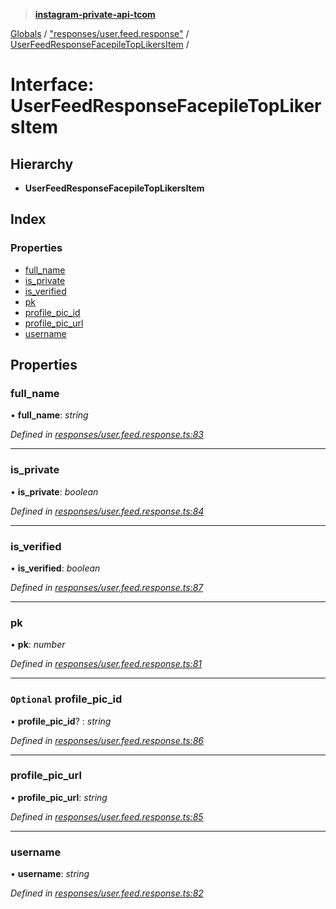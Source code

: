 > **[instagram-private-api-tcom](../README.md)**

[Globals](../README.md) / ["responses/user.feed.response"](../modules/_responses_user_feed_response_.md) / [UserFeedResponseFacepileTopLikersItem](_responses_user_feed_response_.userfeedresponsefacepiletoplikersitem.md) /

# Interface: UserFeedResponseFacepileTopLikersItem

## Hierarchy

* **UserFeedResponseFacepileTopLikersItem**

## Index

### Properties

* [full_name](_responses_user_feed_response_.userfeedresponsefacepiletoplikersitem.md#full_name)
* [is_private](_responses_user_feed_response_.userfeedresponsefacepiletoplikersitem.md#is_private)
* [is_verified](_responses_user_feed_response_.userfeedresponsefacepiletoplikersitem.md#is_verified)
* [pk](_responses_user_feed_response_.userfeedresponsefacepiletoplikersitem.md#pk)
* [profile_pic_id](_responses_user_feed_response_.userfeedresponsefacepiletoplikersitem.md#optional-profile_pic_id)
* [profile_pic_url](_responses_user_feed_response_.userfeedresponsefacepiletoplikersitem.md#profile_pic_url)
* [username](_responses_user_feed_response_.userfeedresponsefacepiletoplikersitem.md#username)

## Properties

###  full_name

• **full_name**: *string*

*Defined in [responses/user.feed.response.ts:83](https://github.com/cuonglnhust/instagram-private-api-tcom/blob/3e16058/src/responses/user.feed.response.ts#L83)*

___

###  is_private

• **is_private**: *boolean*

*Defined in [responses/user.feed.response.ts:84](https://github.com/cuonglnhust/instagram-private-api-tcom/blob/3e16058/src/responses/user.feed.response.ts#L84)*

___

###  is_verified

• **is_verified**: *boolean*

*Defined in [responses/user.feed.response.ts:87](https://github.com/cuonglnhust/instagram-private-api-tcom/blob/3e16058/src/responses/user.feed.response.ts#L87)*

___

###  pk

• **pk**: *number*

*Defined in [responses/user.feed.response.ts:81](https://github.com/cuonglnhust/instagram-private-api-tcom/blob/3e16058/src/responses/user.feed.response.ts#L81)*

___

### `Optional` profile_pic_id

• **profile_pic_id**? : *string*

*Defined in [responses/user.feed.response.ts:86](https://github.com/cuonglnhust/instagram-private-api-tcom/blob/3e16058/src/responses/user.feed.response.ts#L86)*

___

###  profile_pic_url

• **profile_pic_url**: *string*

*Defined in [responses/user.feed.response.ts:85](https://github.com/cuonglnhust/instagram-private-api-tcom/blob/3e16058/src/responses/user.feed.response.ts#L85)*

___

###  username

• **username**: *string*

*Defined in [responses/user.feed.response.ts:82](https://github.com/cuonglnhust/instagram-private-api-tcom/blob/3e16058/src/responses/user.feed.response.ts#L82)*